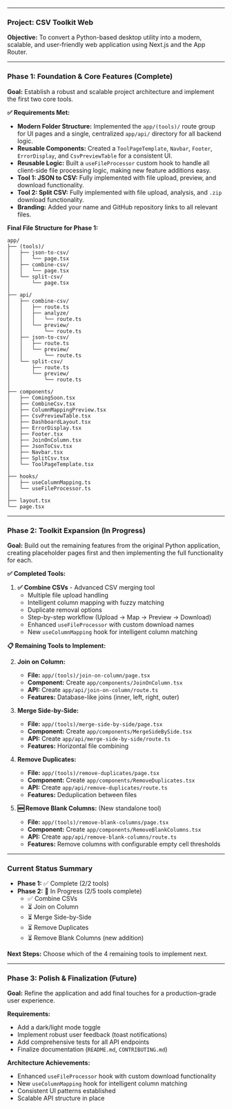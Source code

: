 -----

### **Project: CSV Toolkit Web**

**Objective:** To convert a Python-based desktop utility into a modern, scalable, and user-friendly web application using Next.js and the App Router.

-----

### **Phase 1: Foundation & Core Features (Complete)**

**Goal:** Establish a robust and scalable project architecture and implement the first two core tools.

**✅ Requirements Met:**

  * **Modern Folder Structure:** Implemented the `app/(tools)/` route group for UI pages and a single, centralized `app/api/` directory for all backend logic.
  * **Reusable Components:** Created a `ToolPageTemplate`, `Navbar`, `Footer`, `ErrorDisplay`, and `CsvPreviewTable` for a consistent UI.
  * **Reusable Logic:** Built a `useFileProcessor` custom hook to handle all client-side file processing logic, making new feature additions easy.
  * **Tool 1: JSON to CSV:** Fully implemented with file upload, preview, and download functionality.
  * **Tool 2: Split CSV:** Fully implemented with file upload, analysis, and `.zip` download functionality.
  * **Branding:** Added your name and GitHub repository links to all relevant files.

**Final File Structure for Phase 1:**

```
app/
├── (tools)/
│   ├── json-to-csv/
│   │   └── page.tsx
│   ├── combine-csv/
│   │   └── page.tsx
│   └── split-csv/
│       └── page.tsx
│
├── api/
│   ├── combine-csv/
│   │   ├── route.ts
│   │   ├── analyze/
│   │   │   └── route.ts
│   │   └── preview/
│   │       └── route.ts
│   ├── json-to-csv/
│   │   ├── route.ts
│   │   └── preview/
│   │       └── route.ts
│   └── split-csv/
│       ├── route.ts
│       └── preview/
│           └── route.ts
│
├── components/
│   ├── ComingSoon.tsx
│   ├── CombineCsv.tsx
│   ├── ColumnMappingPreview.tsx
│   ├── CsvPreviewTable.tsx
│   ├── DashboardLayout.tsx
│   ├── ErrorDisplay.tsx
│   ├── Footer.tsx
│   ├── JoinOnColumn.tsx
│   ├── JsonToCsv.tsx
│   ├── Navbar.tsx
│   ├── SplitCsv.tsx
│   └── ToolPageTemplate.tsx
│
├── hooks/
│   ├── useColumnMapping.ts
│   └── useFileProcessor.ts
│
├── layout.tsx
└── page.tsx
```

-----

### **Phase 2: Toolkit Expansion (In Progress)**

**Goal:** Build out the remaining features from the original Python application, creating placeholder pages first and then implementing the full functionality for each.

**✅ Completed Tools:**

1. **✅ Combine CSVs** - Advanced CSV merging tool
   - Multiple file upload handling
   - Intelligent column mapping with fuzzy matching
   - Duplicate removal options
   - Step-by-step workflow (Upload → Map → Preview → Download)
   - Enhanced `useFileProcessor` with custom download names
   - New `useColumnMapping` hook for intelligent column matching

**📋 Remaining Tools to Implement:**

2. **Join on Column:**
   - **File:** `app/(tools)/join-on-column/page.tsx`
   - **Component:** Create `app/components/JoinOnColumn.tsx`
   - **API:** Create `app/api/join-on-column/route.ts`
   - **Features:** Database-like joins (inner, left, right, outer)

3. **Merge Side-by-Side:**
   - **File:** `app/(tools)/merge-side-by-side/page.tsx`
   - **Component:** Create `app/components/MergeSideBySide.tsx`
   - **API:** Create `app/api/merge-side-by-side/route.ts`
   - **Features:** Horizontal file combining

4. **Remove Duplicates:**
   - **File:** `app/(tools)/remove-duplicates/page.tsx`
   - **Component:** Create `app/components/RemoveDuplicates.tsx`
   - **API:** Create `app/api/remove-duplicates/route.ts`
   - **Features:** Deduplication between files

5. **🆕 Remove Blank Columns:** (New standalone tool)
   - **File:** `app/(tools)/remove-blank-columns/page.tsx`
   - **Component:** Create `app/components/RemoveBlankColumns.tsx`
   - **API:** Create `app/api/remove-blank-columns/route.ts`
   - **Features:** Remove columns with configurable empty cell thresholds

-----

### **Current Status Summary**

- **Phase 1:** ✅ Complete (2/2 tools)
- **Phase 2:** 🔄 In Progress (2/5 tools complete)
  - ✅ Combine CSVs
  - ⏳ Join on Column 
  - ⏳ Merge Side-by-Side
  - ⏳ Remove Duplicates
  - ⏳ Remove Blank Columns (new addition)

**Next Steps:** Choose which of the 4 remaining tools to implement next.

-----

### **Phase 3: Polish & Finalization (Future)**

**Goal:** Refine the application and add final touches for a production-grade user experience.

**Requirements:**
  * Add a dark/light mode toggle
  * Implement robust user feedback (toast notifications)
  * Add comprehensive tests for all API endpoints
  * Finalize documentation (`README.md`, `CONTRIBUTING.md`)

**Architecture Achievements:**
- Enhanced `useFileProcessor` hook with custom download functionality
- New `useColumnMapping` hook for intelligent column matching
- Consistent UI patterns established
- Scalable API structure in place